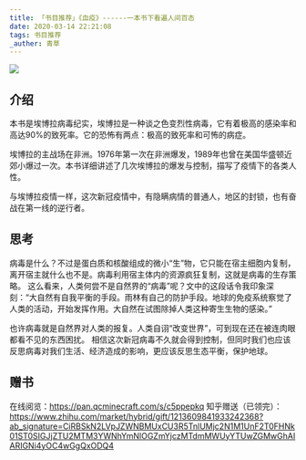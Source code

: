 ```yaml
---
title: 「书目推荐」《血疫》------一本书下看遍人间百态
date: 2020-03-14 22:21:08
tags: 书目推荐
_auther: 青草
---
```

![](1584195370233.jpeg)
## 介绍
本书是埃博拉病毒纪实，埃博拉是一种谈之色变烈性病毒，它有着极高的感染率和高达90%的致死率。它的恐怖有两点：极高的致死率和可怖的病症。

埃博拉的主战场在非洲。1976年第一次在非洲爆发，1989年也曾在美国华盛顿近郊小爆过一次。本书详细讲述了几次埃博拉的爆发与控制，描写了疫情下的各类人性。

与埃博拉疫情一样，这次新冠疫情中，有隐瞒病情的普通人，地区的封锁，也有奋战在第一线的逆行者。

## 思考

病毒是什么？不过是蛋白质和核酸组成的微小“生”物，它只能在宿主细胞内复制，离开宿主就什么也不是。病毒利用宿主体内的资源疯狂复制，这就是病毒的生存策略。
这么看来，人类何尝不是自然界的“病毒”呢？文中的这段话令我印象深刻：“大自然有自我平衡的手段。雨林有自己的防护手段。地球的免疫系统察觉了人类的活动，开始发挥作用。大自然在试图除掉人类这种寄生生物的感染。”

也许病毒就是自然界对人类的报复。人类自诩“改变世界”，可到现在还在被连肉眼都看不见的东西困扰。
相信这次新冠病毒不久就会得到控制，但同时我们也应该反思病毒对我们生活、经济造成的影响，更应该反思生态平衡，保护地球。

## 赠书
在线阅览：https://pan.qcminecraft.com/s/c5ppepkq
知乎赠送（已领完）：https://www.zhihu.com/market/hybrid/gift/1213609841933242368?ab_signature=CiRBSkN2LVpJZWNBMUxCU3R5TnlUMjc2N1M1UnF2T0FHNk01ST0SIGJjZTU2MTM3YWNhYmNlOGZmYjczMTdmMWUyYTUwZGMwGhAIARIGNi4yOC4wGgQxODQ4

